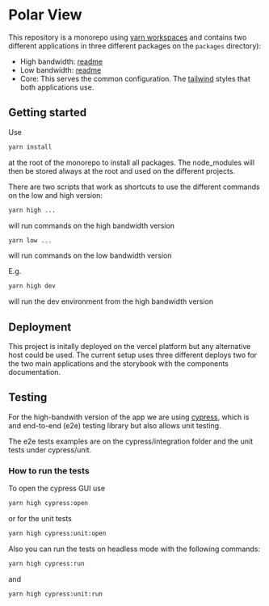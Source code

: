 # Polar View

This repository is a monorepo using [yarn workspaces](https://classic.yarnpkg.com/lang/en/docs/workspaces/) and contains two different applications in three different packages on the ```packages``` directory):

- High bandwidth: [readme](/packages/high-bandwith/README.md)
- Low bandwidth: [readme](/packages/low-bandwith/README.md)
- Core: This serves the common configuration. The [tailwind](https://tailwindcss.com/) styles that both applications use.

## Getting started

Use

```bash
yarn install
```

 at the root of the monorepo to install all packages. The node_modules will then be stored always at the root and used on the different projects.

There are two scripts that work as shortcuts to use the different commands on the low and high version:

```bash
yarn high ...
```

will run commands on the high bandwidth version

```bash
yarn low ...
```

will run commands on the low bandwidth version

E.g.

```bash
yarn high dev
```

will run the dev environment from the high bandwidth version

## Deployment

This project is initally deployed on the vercel platform but any alternative host could be used. The current setup uses three different deploys two for the two main applications and the storybook with the components documentation.

## Testing

For the high-bandwith version of the app we are using [cypress](https://www.cypress.io/), which is and end-to-end (e2e) testing library but also allows unit testing.

The e2e tests examples are on the cypress/integration folder and the unit tests under cypress/unit.

### How to run the tests

To open the cypress GUI use
```bash
yarn high cypress:open
```

or for the unit tests

```bash
yarn high cypress:unit:open
```

Also you can run the tests on headless mode with the following commands:
```bash
yarn high cypress:run
```

and

```bash
yarn high cypress:unit:run
```
